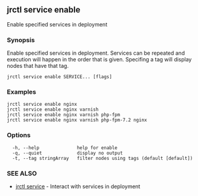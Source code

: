 ## jrctl service enable

Enable specified services in deployment

### Synopsis

Enable specified services in deployment. Services can be repeated and execution
will happen in the order that is given. Specifing a tag will display nodes that
have that tag.

```
jrctl service enable SERVICE... [flags]
```

### Examples

```
jrctl service enable nginx
jrctl service enable nginx varnish
jrctl service enable nginx varnish php-fpm
jrctl service enable nginx varnish php-fpm-7.2 nginx
```

### Options

```
  -h, --help              help for enable
  -q, --quiet             display no output
  -t, --tag stringArray   filter nodes using tags (default [default])
```

### SEE ALSO

* [jrctl service](jrctl_service.md)	 - Interact with services in deployment


